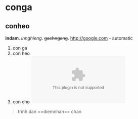 # conga
## conheo
**indam**. 
*innghieng*. 
~~gachngang~~. 
http://google.com - automatic
1. con ga
2. con heo
3. con cho
![youtube](www.youtube.com)
> trinh dan
==diemnhan==
chan
